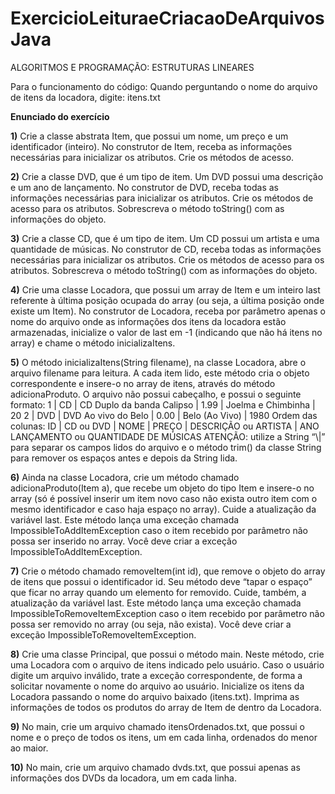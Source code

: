# ExercicioLeituraeCriacaoDeArquivosJava
ALGORITMOS E PROGRAMAÇÃO: ESTRUTURAS LINEARES

Para o funcionamento do código:
Quando perguntando o nome do arquivo de itens da locadora, digite: itens.txt

 **Enunciado do exercício**

**1)** Crie a classe abstrata Item, que possui um nome, um preço e um identificador (inteiro). No construtor de
Item, receba as informações necessárias para inicializar os atributos. Crie os métodos de acesso.

**2)** Crie a classe DVD, que é um tipo de item. Um DVD possui uma descrição e um ano de lançamento. No
construtor de DVD, receba todas as informações necessárias para inicializar os atributos. Crie os métodos de
acesso para os atributos. Sobrescreva o método toString() com as informações do objeto.

**3)** Crie a classe CD, que é um tipo de item. Um CD possui um artista e uma quantidade de músicas. No construtor
de CD, receba todas as informações necessárias para inicializar os atributos. Crie os métodos de acesso para os
atributos. Sobrescreva o método toString() com as informações do objeto.

**4)** Crie uma classe Locadora, que possui um array de Item e um inteiro last referente à última posição ocupada
do array (ou seja, a última posição onde existe um Item). No construtor de Locadora, receba por parâmetro
apenas o nome do arquivo onde as informações dos itens da locadora estão armazenadas, inicialize o valor de
last em -1 (indicando que não há itens no array) e chame o método inicializaItens.

**5)** O método inicializaItens(String filename), na classe Locadora, abre o arquivo filename para leitura. A cada
item lido, este método cria o objeto correspondente e insere-o no array de itens, através do método
adicionaProduto. O arquivo não possui cabeçalho, e possui o seguinte formato:
1 | CD | CD Duplo da banda Calipso | 1.99 | Joelma e Chimbinha | 20
2 | DVD | DVD Ao vivo do Belo | 0.00 | Belo (Ao Vivo) | 1980
Ordem das colunas: ID | CD ou DVD | NOME | PREÇO | DESCRIÇÃO ou ARTISTA | ANO LANÇAMENTO ou QUANTIDADE DE
MÚSICAS
ATENÇÃO: utilize a String “\\|” para separar os campos lidos do arquivo e o método trim() da classe
String para remover os espaços antes e depois da String lida.

**6)** Ainda na classe Locadora, crie um método chamado adicionaProduto(Item a), que recebe um objeto do tipo
Item e insere-o no array (só é possível inserir um item novo caso não exista outro item com o mesmo
identificador e caso haja espaço no array). Cuide a atualização da variável last. Este método lança uma exceção
chamada ImpossibleToAddItemException caso o item recebido por parâmetro não possa ser inserido no array.
Você deve criar a exceção ImpossibleToAddItemException.

**7)** Crie o método chamado removeItem(int id), que remove o objeto do array de itens que possui o identificador
id. Seu método deve “tapar o espaço” que ficar no array quando um elemento for removido. Cuide, também, a
atualização da variável last. Este método lança uma exceção chamada ImpossibleToRemoveItemException caso
o item recebido por parâmetro não possa ser removido no array (ou seja, não exista). Você deve criar a exceção
ImpossibleToRemoveItemException.

**8)** Crie uma classe Principal, que possui o método main. Neste método, crie uma Locadora com o arquivo de
itens indicado pelo usuário. Caso o usuário digite um arquivo inválido, trate a exceção correspondente, de forma
a solicitar novamente o nome do arquivo ao usuário. Inicialize os itens da Locadora passando o nome do arquivo
baixado (itens.txt). Imprima as informações de todos os produtos do array de Item de dentro da Locadora.

**9)** No main, crie um arquivo chamado itensOrdenados.txt, que possui o nome e o preço de todos os itens, um
em cada linha, ordenados do menor ao maior.

**10)** No main, crie um arquivo chamado dvds.txt, que possui apenas as informações dos DVDs da locadora, um
em cada linha.
